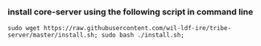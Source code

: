 ### install core-server using the following script in command line
```
sudo wget https://raw.githubusercontent.com/wil-ldf-ire/tribe-server/master/install.sh; sudo bash ./install.sh;
```